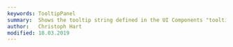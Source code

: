 ```yaml
---
keywords: TooltipPanel
summary:  Shows the tooltip string defined in the UI Components "tooltip" property.
author:   Christoph Hart
modified: 18.03.2019
---
```

